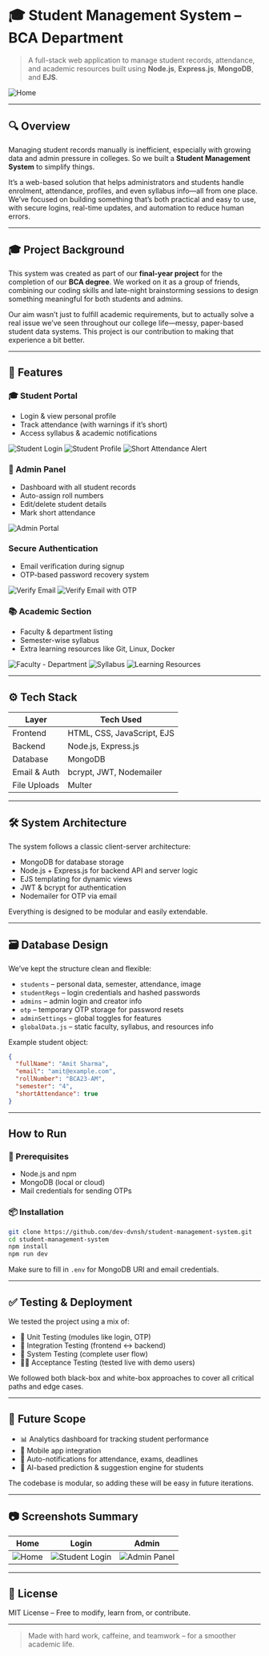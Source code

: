# 🎓 Student Management System – BCA Department

> A full-stack web application to manage student records, attendance, and academic resources built using **Node.js**, **Express.js**, **MongoDB**, and **EJS**.

![Home](assets/Home.jpeg)

---

## 🔍 Overview

Managing student records manually is inefficient, especially with growing data and admin pressure in colleges. So we built a **Student Management System** to simplify things.

It’s a web-based solution that helps administrators and students handle enrolment, attendance, profiles, and even syllabus info—all from one place. We’ve focused on building something that’s both practical and easy to use, with secure logins, real-time updates, and automation to reduce human errors.

---

## 🎓 Project Background

This system was created as part of our **final-year project** for the completion of our **BCA degree**. We worked on it as a group of friends, combining our coding skills and late-night brainstorming sessions to design something meaningful for both students and admins.

Our aim wasn’t just to fulfill academic requirements, but to actually solve a real issue we’ve seen throughout our college life—messy, paper-based student data systems. This project is our contribution to making that experience a bit better.

---

## 🧩 Features

### ‍🎓 Student Portal

- Login & view personal profile
- Track attendance (with warnings if it’s short)
- Access syllabus & academic notifications

![Student Login](assets/Student%20Login.png)
![Student Profile](assets/student_profile.png)
![Short Attendance Alert](assets/student_data_form.jpeg)

### ‍💼 Admin Panel

- Dashboard with all student records
- Auto-assign roll numbers
- Edit/delete student details
- Mark short attendance

![Admin Portal](assets/admin_portal.png)

### Secure Authentication

- Email verification during signup
- OTP-based password recovery system

![Verify Email](assets/verify_email.png)
![Verify Email with OTP](assets/verify_email_with_OTP.png)

### 📚 Academic Section

- Faculty & department listing
- Semester-wise syllabus
- Extra learning resources like Git, Linux, Docker

![Faculty - Department](assets/Faculty%20-%20Department.jpeg)
![Syllabus](assets/syllabus.jpeg)
![Learning Resources](assets/additional_learning_resources.jpeg)

---

## ⚙️ Tech Stack

| Layer        | Tech Used                  |
| ------------ | -------------------------- |
| Frontend     | HTML, CSS, JavaScript, EJS |
| Backend      | Node.js, Express.js        |
| Database     | MongoDB                    |
| Email & Auth | bcrypt, JWT, Nodemailer    |
| File Uploads | Multer                     |

---

## 🛠️ System Architecture

The system follows a classic client-server architecture:

- MongoDB for database storage
- Node.js + Express.js for backend API and server logic
- EJS templating for dynamic views
- JWT & bcrypt for authentication
- Nodemailer for OTP via email

Everything is designed to be modular and easily extendable.

---

## 🗃️ Database Design

We’ve kept the structure clean and flexible:

- `students` – personal data, semester, attendance, image
- `studentRegs` – login credentials and hashed passwords
- `admins` – admin login and creator info
- `otp` – temporary OTP storage for password resets
- `adminSettings` – global toggles for features
- `globalData.js` – static faculty, syllabus, and resources info

Example student object:

```json
{
  "fullName": "Amit Sharma",
  "email": "amit@example.com",
  "rollNumber": "BCA23-AM",
  "semester": "4",
  "shortAttendance": true
}
```

---

## How to Run

### 🧾 Prerequisites

- Node.js and npm
- MongoDB (local or cloud)
- Mail credentials for sending OTPs

### 📦 Installation

```bash
git clone https://github.com/dev-dvnsh/student-management-system.git
cd student-management-system
npm install
npm run dev
```

Make sure to fill in `.env` for MongoDB URI and email credentials.

---

## ✅ Testing & Deployment

We tested the project using a mix of:

- 🧪 Unit Testing (modules like login, OTP)
- 🔄 Integration Testing (frontend <-> backend)
- 🧱 System Testing (complete user flow)
- 🧑‍🔬 Acceptance Testing (tested live with demo users)

We followed both black-box and white-box approaches to cover all critical paths and edge cases.

---

## 🧭 Future Scope

- 📊 Analytics dashboard for tracking student performance
- 📱 Mobile app integration
- 📅 Auto-notifications for attendance, exams, deadlines
- 🧠 AI-based prediction & suggestion engine for students

The codebase is modular, so adding these will be easy in future iterations.

---

## 📷 Screenshots Summary

| Home                      | Login                                        | Admin                                   |
| ------------------------- | -------------------------------------------- | --------------------------------------- |
| ![Home](assets/Home.jpeg) | ![Student Login](assets/Student%20Login.png) | ![Admin Panel](assets/admin_portal.png) |

---

## 📜 License

MIT License – Free to modify, learn from, or contribute.

---

> Made with hard work, caffeine, and teamwork – for a smoother academic life.
